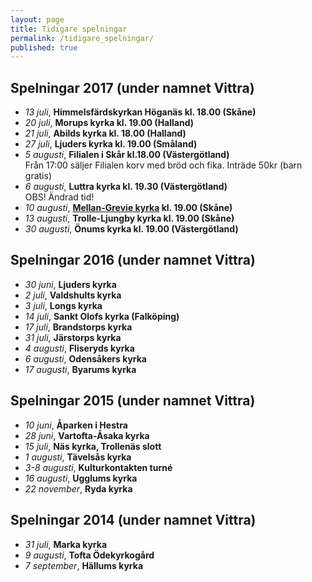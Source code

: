```yaml
---
layout: page
title: Tidigare spelningar
permalink: /tidigare_spelningar/
published: true
---
```

## Spelningar 2017 (under namnet Vittra)
* *13 juli*, **Himmelsfärdskyrkan Höganäs kl. 18.00 (Skåne)** 
* *20 juli*, **Morups kyrka kl. 19.00 (Halland)**
* *21 juli*, **Abilds kyrka kl. 18.00 (Halland)**
* *27 juli*, **Ljuders kyrka kl. 19.00 (Småland)**
* *5 augusti*, **Filialen i Skår kl.18.00 (Västergötland)** <br/>Från 17:00 säljer Filialen korv med bröd och fika. Inträde 50kr (barn gratis)
* *6  augusti*, **Luttra kyrka kl. 19.30 (Västergötland)** <br/>OBS! Ändrad tid! 
* *10 augusti*, **[Mellan-Grevie kyrka](https://www.svenskakyrkan.se/vellinge/mellangreviekyrka) kl. 19.00 (Skåne)**
* *13 augusti*, **Trolle-Ljungby kyrka kl. 19.00 (Skåne)**
* *30 augusti*, **Önums kyrka kl. 19.00 (Västergötland)**

## Spelningar 2016 (under namnet Vittra)
* *30 juni*, **Ljuders kyrka**
* *2 juli*, **Valdshults kyrka**
* *3 juli*, **Longs kyrka**
* *14 juli*, **Sankt Olofs kyrka (Falköping)**
* *17 juli*, **Brandstorps kyrka**
* *31 juli*, **Järstorps kyrka**
* *4 augusti*, **Fliseryds kyrka**
* *6 augusti*, **Odensåkers kyrka**
* *17 augusti*, **Byarums kyrka**

## Spelningar 2015 (under namnet Vittra)
* *10 juni*, **Åparken i Hestra**
* *28 juni*, **Vartofta-Åsaka kyrka**
* *15 juli*, **Näs kyrka, Trollenäs slott**
* *1 augusti*, **Tävelsås kyrka**
* *3-8 augusti*, **Kulturkontakten turné**
* *16 augusti*, **Ugglums kyrka**
* *22 november*, **Ryda kyrka**

## Spelningar 2014 (under namnet Vittra)
* *31 juli*, **Marka kyrka**
* *9 augusti*, **Tofta Ödekyrkogård**
* *7 september*, **Hällums kyrka**	